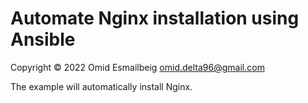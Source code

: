# Automate Nginx installation using Ansible

Copyright &copy; 2022 Omid Esmailbeig <omid.delta96@gmail.com>

The example will automatically install Nginx.
